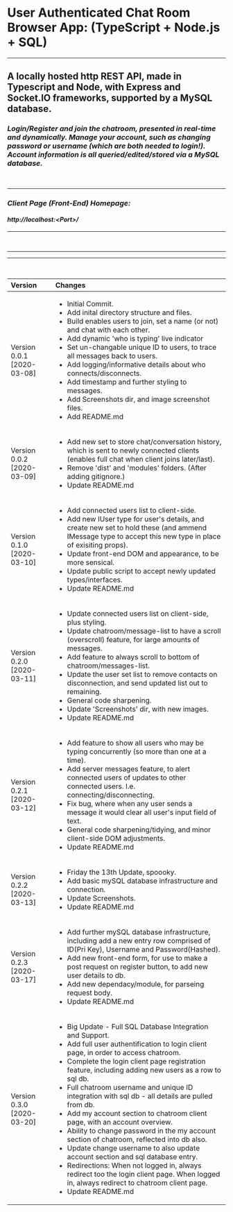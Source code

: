 # User Authenticated Chat Room Browser App: (TypeScript + Node.js + SQL)


***


## A locally hosted http REST API, made in Typescript and Node, with Express and Socket.IO frameworks, supported by a MySQL database.

### <i> Login/Register and join the chatroom, presented in real-time and dynamically. Manage your account, such as changing password or username (which are both needed to login!). Account information is all queried/edited/stored via a MySQL database.

<br>

***

### Client Page (Front-End) Homepage: <br>
#### <b>http://localhost:<Port\>/</b>

***

<br>

***
***

<br>

|Version| Changes|
|:---|:---|
|Version 0.0.1 [2020-03-08]|<ul><li>Initial Commit.</li><li>Add inital directory structure and files.</li><li>Build enables users to join, set a name (or not) and chat with each other.</li><li>Add dynamic 'who is typing' live indicator</li><li>Set un-changable unique ID to users, to trace all messages back to users.</li><li>Add logging/informative details about who connects/disconnects.</li><li>Add timestamp and further styling to messages.</li><li>Add Screenshots dir, and image screenshot files.</li><li>Add README.md</li></ul>|
|Version 0.0.2 [2020-03-09]|<ul><li>Add new set to store chat/conversation history, which is sent to newly connected clients (enables full chat when client joins later/last).</li><li>Remove 'dist' and 'modules' folders. (After adding gitignore.)</li><li>Update README.md</li></ul>|
|Version 0.1.0 [2020-03-10]|<ul><li>Add connected users list to client-side.</li><li>Add new IUser type for user's details, and create new set to hold these (and ammend IMessage type to accept this new type in place of exisiting props).</li><li>Update front-end DOM and appearance, to be more sensical.</li><li>Update public script to accept newly updated types/interfaces.</li><li>Update README.md</li></ul>|
|Version 0.2.0 [2020-03-11]|<ul><li>Update connected users list on client-side, plus styling.</li><li>Update chatroom/message-list to have a scroll (overscroll) feature, for large amounts of messages.</li><li>Add feature to always scroll to bottom of chatroom/messages-list.</li><li>Update the user set list to remove contacts on disconnection, and send updated list out to remaining.</li><li>General code sharpening.</li><li>Update 'Screenshots' dir, with new images.</li><li>Update README.md</li></ul>|
|Version 0.2.1 [2020-03-12]|<ul><li>Add feature to show all users who may be typing concurrently (so more than one at a time).</li><li>Add server messages feature, to alert connected users of updates to other connected users. I.e. connecting/disconnecting.</li><li>Fix bug, where when any user sends a message it would clear all user's input field of text.</li><li>General code sharpening/tidying, and minor client-side DOM adjustments.</li><li>Update README.md</li></ul>|
|Version 0.2.2 [2020-03-13]|<ul><li>Friday the 13th Update, spoooky.</li><li>Add basic mySQL database infrastructure and connection.</li><li>Update Screenshots.</li><li>Update README.md</li></ul>|
|Version 0.2.3 [2020-03-17]|<ul><li>Add further mySQL database infrastructure, including add a new entry row comprised of ID(Pri Key), Username and Password(Hashed).</li><li>Add new front-end form, for use to make a post request on register button, to add new user details to db.</li><li>Add new dependacy/module, for parseing request body.</li><li>Update README.md</li></ul>|
|Version 0.3.0 [2020-03-20]|<ul><li>Big Update - Full SQL Database Integration and Support.</li><li>Add full user authentification to login client page, in order to access chatroom.</li><li>Complete the login client page registration feature, including adding new users as a row to sql db.</li><li>Full chatroom username and unique ID integration with sql db - all details are pulled from db.</li><li>Add my account section to chatroom client page, with an account overview.</li><li>Ability to change password in the my account section of chatroom, reflected into db also.</li><li>Update change username to also update account section and sql database entry.</li><li>Redirections: When not logged in, always redirect too the login client page. When logged in, always redirect to chatroom client page.</li><li>Update README.md</li></ul>|